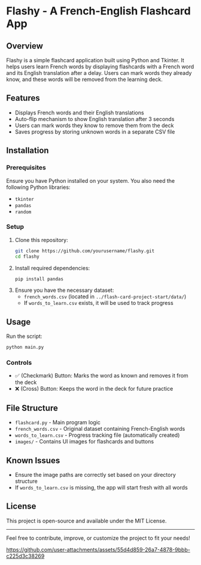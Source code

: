# Flashy - A French-English Flashcard App

## Overview

Flashy is a simple flashcard application built using Python and Tkinter. It helps users learn French words by displaying flashcards with a French word and its English translation after a delay. Users can mark words they already know, and these words will be removed from the learning deck.

## Features

- Displays French words and their English translations
- Auto-flip mechanism to show English translation after 3 seconds
- Users can mark words they know to remove them from the deck
- Saves progress by storing unknown words in a separate CSV file

## Installation

### Prerequisites

Ensure you have Python installed on your system. You also need the following Python libraries:

- `tkinter`
- `pandas`
- `random`

### Setup

1. Clone this repository:
   ```sh
   git clone https://github.com/yourusername/flashy.git
   cd flashy
   ```
2. Install required dependencies:
   ```sh
   pip install pandas
   ```
3. Ensure you have the necessary dataset:
   - `french_words.csv` (located in `../flash-card-project-start/data/`)
   - If `words_to_learn.csv` exists, it will be used to track progress

## Usage

Run the script:

```sh
python main.py
```

### Controls

- ✅ (Checkmark) Button: Marks the word as known and removes it from the deck
- ❌ (Cross) Button: Keeps the word in the deck for future practice

## File Structure

- `flashcard.py` - Main program logic
- `french_words.csv` - Original dataset containing French-English words
- `words_to_learn.csv` - Progress tracking file (automatically created)
- `images/` - Contains UI images for flashcards and buttons

## Known Issues

- Ensure the image paths are correctly set based on your directory structure
- If `words_to_learn.csv` is missing, the app will start fresh with all words

## License

This project is open-source and available under the MIT License.

---

Feel free to contribute, improve, or customize the project to fit your needs!


https://github.com/user-attachments/assets/55d4d859-26a7-4878-9bbb-c225d3c38269




